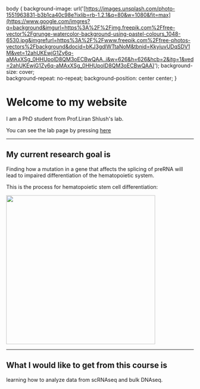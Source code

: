 body {
  background-image: url('[https://images.unsplash.com/photo-1551963831-b3b1ca40c98e?ixlib=rb-1.2.1&q=80&w=1080&fit=max](https://www.google.com/imgres?q=background&imgurl=https%3A%2F%2Fimg.freepik.com%2Ffree-vector%2Fgrunge-watercolor-background-using-pastel-colours_1048-6530.jpg&imgrefurl=https%3A%2F%2Fwww.freepik.com%2Ffree-photos-vectors%2Fbackground&docid=bKJ3gdlWTtaNoM&tbnid=KkyiuvUDqSDV1M&vet=12ahUKEwjG1Zy6q-aMAxXSg_0HHUpoID8QM3oECBwQAA..i&w=626&h=626&hcb=2&itg=1&ved=2ahUKEwjG1Zy6q-aMAxXSg_0HHUpoID8QM3oECBwQAA)');
  background-size: cover;     
  background-repeat: no-repeat;
  background-position: center center;
}
# Welcome to my website 


I am a PhD student from Prof.Liran Shlush's lab. 

You can see the lab page by pressing [here](https://www.weizmann.ac.il/immunology/Shlush/liran-shlushs-lab)

---
## My current research goal is

Finding how a mutation in a gene that affects the splicing of preRNA will lead to impaired differentiation of the hematopoietic system.

This is the process for hematopoietic stem cell differentiation:


<img src="https://github.com/user-attachments/assets/aff1a326-fb43-4b60-a21c-2296a4b72da9" style="width: 400px; height: auto;">

--- 
## What I would like to get from this course is

learning how to analyze data from scRNAseq and bulk DNAseq.
